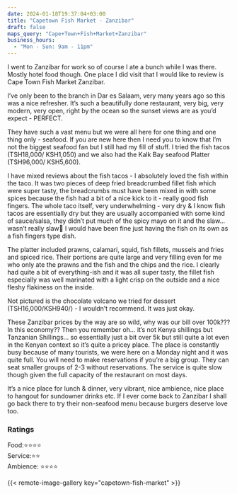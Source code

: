 ```yaml
---
date: 2024-01-18T19:37:04+03:00
title: "Capetown Fish Market - Zanzibar"
draft: false
maps_query: "Cape+Town+Fish+Market+Zanzibar"
business_hours:
  - "Mon - Sun: 9am - 11pm"
---
```


I went to Zanzibar for work so of course I ate a bunch while I was there. Mostly hotel food though. One place I did visit that I would like to review is Cape Town Fish Market Zanzibar.

I’ve only been to the branch in Dar es Salaam, very many years ago so this was a nice refresher. It’s such a beautifully done restaurant, very big, very modern, very open, right by the ocean so the sunset views are as you’d expect - PERFECT.

They have such a vast menu but we were all here for one thing and one thing only - seafood. If you are new here then I need you to know that I’m not the biggest seafood fan but I still had my fill of stuff. I tried the fish tacos (TSH18,000/ KSH1,050) and we also had the Kalk Bay seafood Platter (TSH96,000/ KSH5,600).

I have mixed reviews about the fish tacos - I absolutely loved the fish within the taco. It was two pieces of deep fried breadcrumbed fillet fish which were super tasty, the breadcrumbs must have been mixed in with some spices because the fish had a bit of a nice kick to it - really good fish fingers. The whole taco itself, very underwhelming - very dry & I know fish tacos are essentially dry but they are usually accompanied with some kind of sauce/salsa, they didn’t put much of the spicy mayo on it and the slaw… wasn’t really slaw😬 I would have been fine just having the fish on its own as a fish fingers type dish.

The platter included prawns, calamari, squid, fish fillets, mussels and fries and spiced rice. Their portions are quite large and very filling even for me who only ate the prawns and the fish and the chips and the rice. I clearly had quite a bit of everything-ish and it was all super tasty, the fillet fish especially was well marinated with a light crisp on the outside and a nice fleshy flakiness on the inside.

Not pictured is the chocolate volcano we tried for dessert (TSH16,000/KSH940/) - I wouldn’t recommend. It was just okay.

These Zanzibar prices by the way are so wild, why was our bill over 100k??? In this economy?? Then you remember oh… it’s not Kenya shillings but Tanzanian Shillings… so essentially just a bit over 5k but still quite a lot even in the Kenyan context so it’s quite a pricey place. The place is constantly busy because of many tourists, we were here on a Monday night and it was quite full. You will need to make reservations if you’re a big group. They can seat smaller groups of 2-3 without reservations. The service is quite slow though given the full capacity of the restaurant on most days.

It’s a nice place for lunch & dinner, very vibrant, nice ambience, nice place to hangout for sundowner drinks etc. If I ever come back to Zanzibar I shall go back there to try their non-seafood menu because burgers deserve love too.

### Ratings

Food:⭐️⭐️⭐️⭐️<br>
Service:⭐️⭐️<br>
Ambience: ⭐️⭐️⭐️⭐️<br>

{{< remote-image-gallery key="capetown-fish-market" >}}
